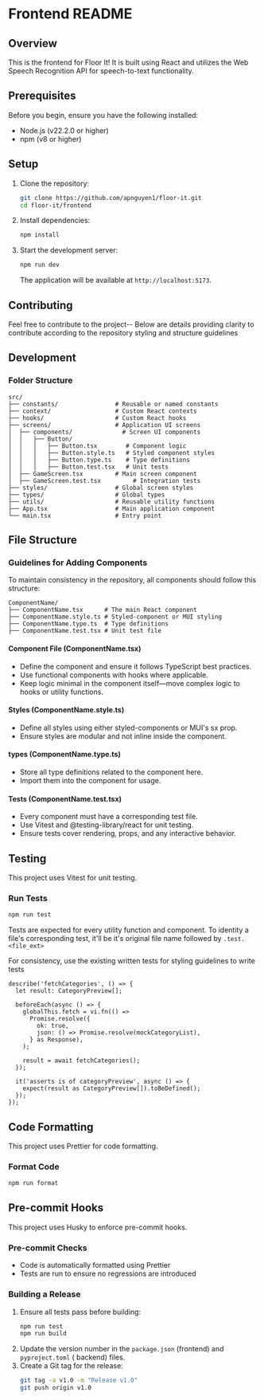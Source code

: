 # Frontend README

## Overview

This is the frontend for Floor It! It is built using React and utilizes the Web Speech
Recognition API for speech-to-text functionality.

## Prerequisites

Before you begin, ensure you have the following installed:

- Node.js (v22.2.0 or higher)
- npm (v8 or higher)

## Setup

1. Clone the repository:

   ```bash
   git clone https://github.com/apnguyen1/floor-it.git
   cd floor-it/frontend
   ```

2. Install dependencies:

   ```bash
   npm install
   ```

3. Start the development server:
   ```bash
   npm run dev
   ```
   The application will be available at `http://localhost:5173`.

## Contributing

Feel free to contribute to the project-- Below are details providing clarity to
contribute according to the repository styling and structure guidelines

## Development

### Folder Structure

```
src/
├── constants/                # Reusable or named constants
├── context/                  # Custom React contexts
├── hooks/                    # Custom React hooks
├── screens/                  # Application UI screens
│  ├── components/              # Screen UI components
│  │   ├── Button/
│  │   │   ├── Button.tsx        # Component logic
│  │   │   ├── Button.style.ts   # Styled component styles
│  │   │   ├── Button.type.ts    # Type definitions
│  │   │   ├── Button.test.tsx   # Unit tests
│  ├── GameScreen.tsx         # Main screen component
│  ├── GameScreen.test.tsx         # Integration tests
├── styles/                   # Global screen styles
├── types/                    # Global types
├── utils/                    # Reusable utility functions
├── App.tsx                   # Main application component
└── main.tsx                  # Entry point
```

## File Structure

### Guidelines for Adding Components

To maintain consistency in the repository, all components should follow this structure:

```
ComponentName/
├── ComponentName.tsx      # The main React component
├── ComponentName.style.ts # Styled-component or MUI styling
├── ComponentName.type.ts  # Type definitions
├── ComponentName.test.tsx # Unit test file
```

#### Component File (ComponentName.tsx)

- Define the component and ensure it follows TypeScript best practices.
- Use functional components with hooks where applicable.
- Keep logic minimal in the component itself—move complex logic to hooks or utility
  functions.

#### Styles (ComponentName.style.ts)

- Define all styles using either styled-components or MUI's sx prop.
- Ensure styles are modular and not inline inside the component.

#### types (ComponentName.type.ts)

- Store all type definitions related to the component here.
- Import them into the component for usage.

#### Tests (ComponentName.test.tsx)

- Every component must have a corresponding test file.
- Use Vitest and @testing-library/react for unit testing.
- Ensure tests cover rendering, props, and any interactive behavior.

## Testing

This project uses Vitest for unit testing.

### Run Tests

```bash
npm run test
```

Tests are expected for every utility function and component. To identity a file's
corresponding test, it'll be it's original file name followed by `.test.<file_ext>`

For consistency, use the existing written tests for styling guidelines to write tests

```
describe('fetchCategories', () => {
  let result: CategoryPreview[];

  beforeEach(async () => {
    globalThis.fetch = vi.fn(() =>
      Promise.resolve({
        ok: true,
        json: () => Promise.resolve(mockCategoryList),
      } as Response),
    );

    result = await fetchCategories();
  });

  it('asserts is of categoryPreview', async () => {
    expect(result as CategoryPreview[]).toBeDefined();
  });
});

```

## Code Formatting

This project uses Prettier for code formatting.

### Format Code

```bash
npm run format
```

## Pre-commit Hooks

This project uses Husky to enforce pre-commit hooks.

### Pre-commit Checks

- Code is automatically formatted using Prettier
- Tests are run to ensure no regressions are introduced

### Building a Release

1. Ensure all tests pass before building:
   ```bash
   npm run test
   npm run build
   ```
2. Update the version number in the `package.json` (frontend) and `pyproject.toml` (
   backend) files.
3. Create a Git tag for the release:
   ```bash
   git tag -a v1.0 -m "Release v1.0"
   git push origin v1.0
   ```

